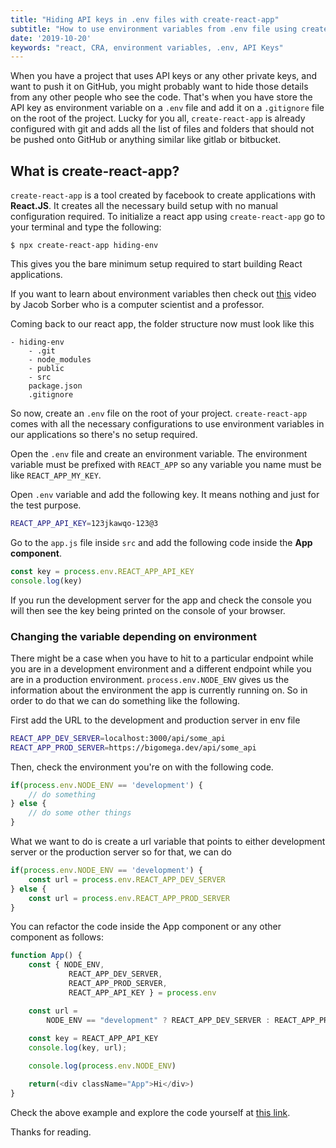 ```yaml
---
title: "Hiding API keys in .env files with create-react-app"
subtitle: "How to use environment variables from .env file using create-react-app"
date: '2019-10-20'
keywords: "react, CRA, environment variables, .env, API Keys"
---
```


When you have a project that uses API keys or any other private keys, and want to push it on GitHub, you might probably want to hide those details from any other people who see the code. That's when you have store the API key as environment variable on a `.env` file and add it on a `.gitignore` file on the root of the project. Lucky for you all, `create-react-app` is already configured with git and adds all the list of files and folders that should not be pushed onto GitHub or anything similar like gitlab or bitbucket.

## What is create-react-app?
`create-react-app` is a tool created by facebook to create applications with **React.JS**. It creates all the necessary build setup with no manual configuration required. To initialize a react app using `create-react-app` go to your terminal and type the following:

```shell
$ npx create-react-app hiding-env
```

This gives you the bare minimum setup required to start building React applications.

If you want to learn about environment variables then check out <a href="https://www.youtube.com/watch?v=ADh_OFBfdEE" target='_blank'>this</a> video by Jacob Sorber who is a computer scientist and a professor.

Coming back to our react app, the folder structure now must look like this
```
- hiding-env
	- .git
	- node_modules
	- public
	- src
	package.json
	.gitignore
```

So now, create an `.env` file on the root of your project.
`create-react-app` comes with all the necessary configurations to use environment variables in our applications so there's no setup required.

Open the `.env` file and create an environment variable. The environment variable must be prefixed with `REACT_APP` so any variable you name must be like `REACT_APP_MY_KEY`.

Open `.env` variable and add the following key. It means nothing and just for the test purpose.

```bash
REACT_APP_API_KEY=123jkawqo-123@3
```

Go to the `app.js` file inside `src` and add the following code inside the **App component**.

```js
const key = process.env.REACT_APP_API_KEY
console.log(key)
```

If you run the development server for the app and check the console you will then see the key being printed on the console of your browser.


### Changing the variable depending on environment
There might be a case when you have to hit to a particular endpoint while you are in a development environment and a different endpoint while you are in a production environment. `process.env.NODE_ENV` gives us the information about the environment the app is currently running on. So in order to do that we can do something like the following.


First add the URL to the development and production server in env file

```bash
REACT_APP_DEV_SERVER=localhost:3000/api/some_api
REACT_APP_PROD_SERVER=https://bigomega.dev/api/some_api
```

Then, check the environment you're on with the following code.
```js
if(process.env.NODE_ENV == 'development') {
	// do something
} else {
	// do some other things
}
```

What we want to do is create a url variable that points to either development server or the production server so for that, we can do

```js
if(process.env.NODE_ENV == 'development') {
	const url = process.env.REACT_APP_DEV_SERVER
} else {
	const url = process.env.REACT_APP_PROD_SERVER
}
```

You can refactor the code inside the App component or any other component as follows:

```js
function App() {
	const { NODE_ENV, 
			 REACT_APP_DEV_SERVER, 
			 REACT_APP_PROD_SERVER, 
			 REACT_APP_API_KEY } = process.env

	const url = 
	  	NODE_ENV == "development" ? REACT_APP_DEV_SERVER : REACT_APP_PROD_SERVER
  
  	const key = REACT_APP_API_KEY
  	console.log(key, url);

  	console.log(process.env.NODE_ENV)

  	return(<div className="App">Hi</div>)
}
```

Check the above example and explore the code yourself at <a href='https://codesandbox.io/s/hiding-env-g8r44' target='blank'>this link</a>.

Thanks for reading.